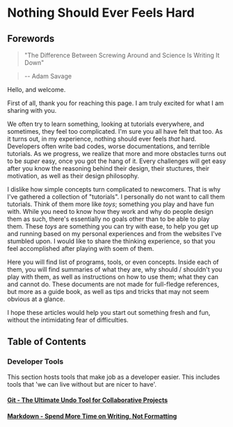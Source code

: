 Nothing Should Ever Feels Hard
==============================

Forewords
---------

>"The Difference Between Screwing Around
> and Science Is Writing It Down"

> -- Adam Savage

Hello, and welcome.

First of all, thank you for reaching this page. I am truly excited for
what I am sharing with you.

We often try to learn something, looking at tutorials everywhere, and
sometimes, they feel too complicated. I'm sure you all have felt that too.
As it turns out, in my experience, nothing should ever feels _that_ hard.
Developers often write bad codes, worse documentations, and terrible tutorials.
As we progress, we realize that more and more obstacles turns out to be _super_
easy, once
you got the hang of it. Every challenges will get easy after you know the reasoning behind
their design, their stuctures, their motivation, as well as their design
philosophy.

I dislike how simple concepts turn complicated to newcomers. That is why
I've gathered a collection of "tutorials". I personally do not want to call
them tutorials. Think of them more like _toys_; something you play
and have fun with. While you need to know how they work and why do people design
them as such, there's essentially no goals other than to be able to play them. These _toys_
are something you can try with ease, to help you get up and running based on my personal
experiences and from the websites I've stumbled upon. I would like to share the
thinking experience, so that you feel accomplished after playing with soem of them.

Here you will find list of programs, tools, or even concepts. Inside each of them,
you will find summaries of what they are, why should / shouldn't you play with them,
as well as instructions on how to use them; what they can and cannot do.
These documents are not made for full-fledge references, but more as a guide book,
as well as tips and tricks that may not seem obvious at a glance.

I hope these articles would help you start out something fresh and fun,
without the intimidating fear of difficulties.

Table of Contents
-----------------

### Developer Tools
This section hosts tools that make job as a developer easier.
This includes tools that 'we can live without but are nicer to have'.

#### [Git - The Ultimate Undo Tool for Collaborative Projects](git.html)
#### [Markdown - Spend More Time on Writing, Not Formatting](markdown.html)
